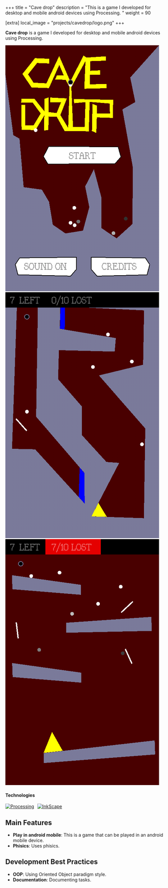 +++
title = "Cave drop"
description = "This is a game I developed for desktop and mobile android devices using Processing. "
weight = 90

[extra]
local_image = "projects/cavedrop/logo.png"
+++

**Cave drop** is a game I developed for desktop and mobile android devices using Processing.

![Cave drop 1](./screenshot1.png)
![Cave drop 2](./screenshot2.png)
![Cave drop 3](./screenshot3.png)

#### Technologies

<div style="display: flex; flex-wrap: wrap; gap: 10px;">
    <a href="https://processing.org">
        <img src="https://img.shields.io/badge/Processing-00698F?style=flat&logo=processing&logoColor=white" alt="Processing">
    </a>
    <a href="https://www.inkscape.org/">
        <img src="https://img.shields.io/badge/InkScape-000000?style=flat&logo=inkscape&logoColor=white" alt="InkScape">
    </a>
</div>

## Main Features

- **Play in android mobile**: This is a game that can be played in an android mobile device.
- **Phisics**: Uses phisics.

## Development Best Practices

- **OOP**: Using Oriented Object paradigm style.
- **Documentation**: Documenting tasks.
